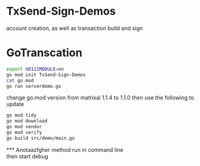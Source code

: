 # TxSend-Sign-Demos
account creation, as well as transaction build and sign
# GoTranscation

```bash
export GO111MODULE=on
go mod init TxSend-Sign-Demos
cat go.mod
go run serverdemo.go

``` 

change go.mod version from matrixai 1.1.4 to 1.1.0 
then use the following to update
```bash
go mod tidy
go mod download
go mod vendor
go mod verify
go build src/demo/main.go

 ```

*** Anotaazfgher method 
run in command line  
then start debug  

